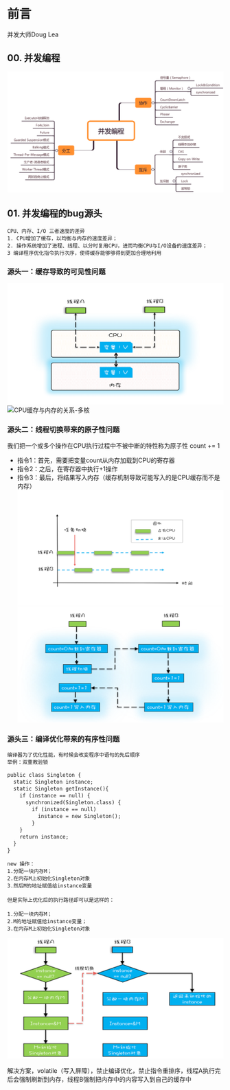 # 前言
并发大师Doug Lea

## 00. 并发编程
![image](https://github.com/xaoduer/learning/blob/master/java-learning/java-concurrent-png/00.xmind.png)
## 01. 并发编程的bug源头
	CPU、内存、I/O 三者速度的差异
	1. CPU增加了缓存，以均衡与内存的速度差异；
	2. 操作系统增加了进程、线程、以分时复用CPU，进而均衡CPU与I/O设备的速度差异；
	3 编译程序优化指令执行次序，使得缓存能够够得到更加合理地利用
	
### 源头一：缓存导致的可见性问题
![CPU缓存与内存的关系-单核](https://github.com/xaoduer/learning/blob/master/java-learning/java-concurrent-png/01.%E5%8D%95CPU.png)
![CPU缓存与内存的关系-多核](https://github.com/xaoduer/learning/blob/master/java-learning/java-concurrent-png/01.%E5%A4%9ACPU.png)
	
### 源头二：线程切换带来的原子性问题
	
我们把一个或多个操作在CPU执行过程中不被中断的特性称为原子性
count += 1
* 指令1：首先，需要把变量count从内存加载到CPU的寄存器
* 指令2：之后，在寄存器中执行+1操作
* 指令3：最后，将结果写入内存（缓存机制导致可能写入的是CPU缓存而不是内存）
![线程切换](https://github.com/xaoduer/learning/blob/master/java-learning/java-concurrent-png/01.%E7%BA%BF%E7%A8%8B%E5%88%87%E6%8D%A2.png)
![非原子操作执行路径示意图](https://github.com/xaoduer/learning/blob/master/java-learning/java-concurrent-png/01.%E9%9D%9E%E5%8E%9F%E5%AD%90%E6%93%8D%E4%BD%9C.png)
	
### 源头三：编译优化带来的有序性问题
	编译器为了优化性能，有时候会改变程序中语句的先后顺序
	举例：双重教验锁
``` stylus
public class Singleton {
  static Singleton instance;
  static Singleton getInstance(){
    if (instance == null) {
      synchronized(Singleton.class) {
        if (instance == null)
          instance = new Singleton();
        }
    }
    return instance;
  }
}
```
	new 操作：
	1.分配一块内存M；
	2.在内存M上初始化Singleton对象
	3.然后M的地址赋值给instance变量
	
	但是实际上优化后的执行路径却可以是这样的：
	
	1.分配一块内存M；
	2.M的地址赋值给instance变量；
	3.在内存M上初始化Singleton对象
![编译器优化](https://github.com/xaoduer/learning/blob/master/java-learning/java-concurrent-png/01.%E7%BC%96%E8%AF%91%E5%99%A8%E4%BC%98%E5%8C%96%E5%B8%A6%E6%9D%A5%E7%9A%84%E9%97%AE%E9%A2%98.png)

解决方案，volatile（写入屏障），禁止编译优化，禁止指令重排序，线程A执行完后会强制刷新到内存，线程B强制把内存中的内容写入到自己的缓存中
	

